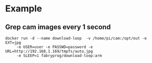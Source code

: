 # Example

## Grep cam images every 1 second

```
docker run -d --name download-loop  -v /home/pi/cam:/opt/out -e EXT=jpg 
     -e USER=user -e PASSWD=password -e URL=http://192.168.1.169/tmpfs/auto.jpg 
     -e SLEEP=1 fabryprog/download-loop:arm
```
